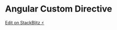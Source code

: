 # Angular Custom Directive

[Edit on StackBlitz ⚡️](https://stackblitz.com/edit/angular-ivy-j7tj4w)
